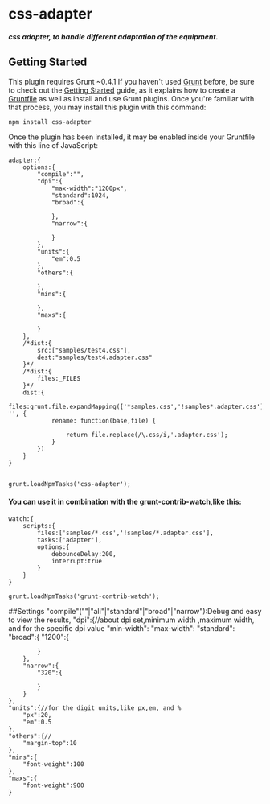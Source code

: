css-adapter
===========



##### css adapter, to handle different adaptation of the equipment.

## Getting Started
This plugin requires Grunt ~0.4.1
If you haven't used <a href="http://gruntjs.com/">Grunt</a> before, be sure to check out the <a href="http://gruntjs.com/getting-started">Getting Started</a> guide, as it explains how to create a <a href="http://gruntjs.com/sample-gruntfile">Gruntfile</a> as well as install and use Grunt plugins. Once you're familiar with that process, you may install this plugin with this command:

    npm install css-adapter
Once the plugin has been installed, it may be enabled inside your Gruntfile with this line of JavaScript:
    
	adapter:{
        options:{
            "compile":"",
            "dpi":{
                "max-width":"1200px",
                "standard":1024,
                "broad":{
                    
                },
                "narrow":{
                    
                }
            },
            "units":{
                "em":0.5
            },
            "others":{
                
            },
            "mins":{
                
            },
            "maxs":{
                
            }
        },
        /*dist:{
            src:["samples/test4.css"],
            dest:"samples/test4.adapter.css"
        }*/
        /*dist:{
            files:_FILES
        }*/
        dist:{
            files:grunt.file.expandMapping(['*samples.css','!samples*.adapter.css'], '', {
                rename: function(base,file) {
                    
                    return file.replace(/\.css/i,'.adapter.css');
                }
            })
        }
    }
	
	
	grunt.loadNpmTasks('css-adapter');
	
#### You can use it in combination with the grunt-contrib-watch,like this:
    watch:{
        scripts:{
            files:['samples/*.css','!samples/*.adapter.css'],
            tasks:['adapter'],
            options:{
                debounceDelay:200,
                interrupt:true
            }
        }
    }
    
    grunt.loadNpmTasks('grunt-contrib-watch');

##Settings
    "compile"(""|"all"|"standard"|"broad"|"narrow"):Debug and easy to view the results,
    "dpi":{//about dpi set,minimum width ,maximum width, and for the specific dpi value
        "min-width":
        "max-width":
        "standard":
        "broad":{
            "1200":{
                
            }
        },
        "narrow":{
            "320":{
                
            }
        }
    },
    "units":{//for the digit units,like px,em, and %
        "px":20,
        "em":0.5
    },
    "others":{//
        "margin-top":10
    },
    "mins":{
        "font-weight":100
    },
    "maxs":{
        "font-weight":900
    }